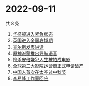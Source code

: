 # 2022-09-11

共 8 条

<!-- BEGIN -->
<!-- 最后更新时间 Sun Sep 11 2022 01:20:33 GMT+0800 (China Standard Time) -->

1. [华盛顿进入紧急状态](https://www.zhihu.com/search?q=华盛顿进入紧急状态)
1. [英国进入全国哀悼期](https://www.zhihu.com/search?q=英国进入全国哀悼期)
1. [查尔斯发表讲话](https://www.zhihu.com/search?q=查尔斯发表讲话)
1. [原神派蒙推出导航语音](https://www.zhihu.com/search?q=原神派蒙推出导航语音)
1. [枪杀安倍嫌犯人生被拍成电影](https://www.zhihu.com/search?q=枪杀安倍嫌犯人生被拍成电影)
1. [全球第二大影院运营商正式申请破产](https://www.zhihu.com/search?q=全球第二大影院运营商正式申请破产)
1. [中国人首次在太空过中秋节](https://www.zhihu.com/search?q=中国人首次在太空过中秋节)
1. [李易峰工作室回应](https://www.zhihu.com/search?q=李易峰工作室回应)

<!-- END -->
